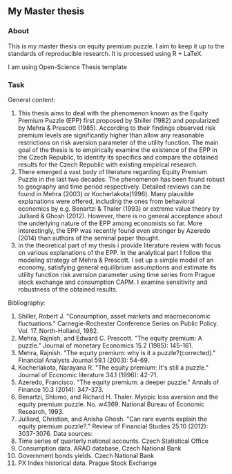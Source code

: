 ## My Master thesis

### About

This is my master thesis on equity premium puzzle. I aim to keep it up to the standards of reproducible research. It is processed using R + LaTeX.

I am using Open-Science Thesis template

### Task

General content:
1. This thesis aims to deal with the phenomenon known as the Equity Premium Puzzle (EPP) first proposed by Shiller (1982) and popularized by  Mehra & Prescott (1985). According to their findings observed risk premium levels are significantly higher than allow any reasonable restrictions on risk aversion parameter of the utility function. The main goal of the thesis is to empirically examine the existence of the EPP in the Czech Republic, to identify its specifics and compare the obtained results for the Czech Republic with existing empirical research.
2. There emerged a vast body of literature regarding Equity Premium Puzzle in the last two decades. The phenomenon has been found robust to geography and time period respectively. Detailed reviews can be found in Mehra (2003) or Kocherlakota(1996). Many plausible explanations were offered, including the ones from behavioral economics by e.g. Benartzi & Thaler (1993) or extreme value theory by Julliard & Ghosh (2012). However, there is no general acceptance about the underlying nature of the EPP among economists so far. More interestingly, the EPP was recently found even stronger by Azeredo (2014) than authors of the seminal paper thought.
3. In the theoretical part of my thesis i provide literature review with focus on various explanations of the EPP. In the analytical part I follow the modeling strategy of Mehra & Prescott. I set up a simple model of an economy, satisfying general equilibrium assumptions and estimate its utility function risk aversion parameter using time series from Prague stock exchange and consumption CAPM. I examine sensitivity and robustness of the obtained results.	


Bibliography:
1. Shiller, Robert J. "Consumption, asset markets and macroeconomic fluctuations." Carnegie-Rochester Conference Series on Public Policy.  Vol. 17. North-Holland, 1982.
2. Mehra, Rajnish, and Edward C. Prescott. "The equity premium: A puzzle." Journal of monetary Economics 15.2 (1985): 145-161.
3. Mehra, Rajnish. "The equity premium: why is it a puzzle?(corrected)." Financial Analysts Journal 59.1 (2003): 54-69.
4. Kocherlakota, Narayana R. "The equity premium: It's still a puzzle." Journal of Economic literature 34.1 (1996): 42-71.
5. Azeredo, Francisco. "The equity premium: a deeper puzzle." Annals of Finance 10.3 (2014): 347-373.
6. Benartzi, Shlomo, and Richard H. Thaler. Myopic loss aversion and the equity premium puzzle. No. w4369. National Bureau of Economic Research, 1993.
7. Julliard, Christian, and Anisha Ghosh. "Can rare events explain the equity premium puzzle?." Review of Financial Studies 25.10 (2012): 3037-3076.
Data sources:
1. Time series of quarterly national accounts. Czech Statistical Office
2. Consumption data. ARAD database, Czech National Bank
3. Government bonds yields. Czech National Bank
4. PX Index historical data. Prague Stock Exchange

